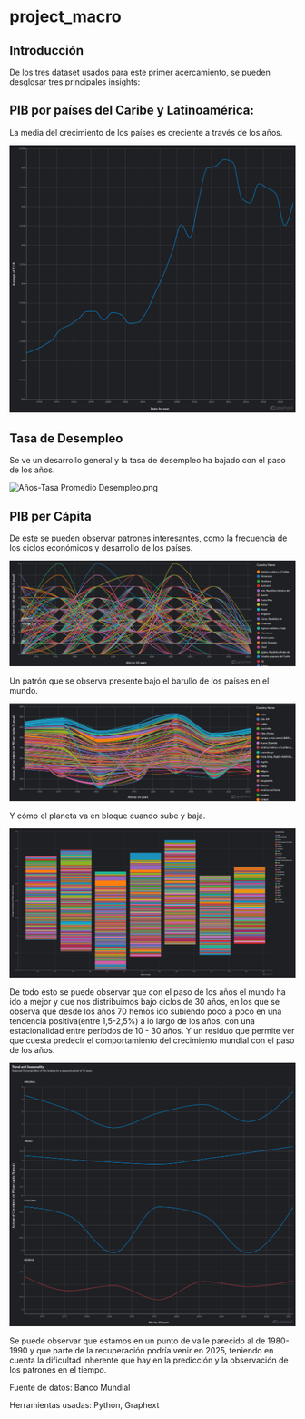 # project_macro

## Introducción

De los tres dataset usados para este primer acercamiento, se pueden desglosar tres principales insights:

## PIB por países del Caribe y Latinoamérica:

La media del crecimiento de los países es creciente a través de los años.

![Date-P I B (1).png](/Images/Date-P%20I%20B%20(1).png)

## Tasa de Desempleo

Se ve un desarrollo general y la tasa de desempleo ha bajado con el paso de los años.

![Años-Tasa  Promedio  Desempleo.png](/Images/Años-Tasa%20%20Promedio%20%20Desempleo.png)

## PIB per Cápita

De este se pueden observar patrones interesantes, como la frecuencia de los ciclos económicos y desarrollo de los países.

![Frecuencia-tasa-de-crecimiento-2.png](/Images/Frecuencia-tasa-de-crecimiento-2.png)

Un patrón que se observa presente bajo el barullo de los países en el mundo.

![Año-Crecimiento del PIB per cápita (% anual) (10).png](/Images/Año-Crecimiento%20del%20PIB%20per%20cápita%20(%25%20anual)%20(10).png)

Y cómo el planeta va en bloque cuando sube y baja.

![Año-Crecimiento del PIB per cápita (% anual) (5).png](/Images/Año-Crecimiento%20del%20PIB%20per%20cápita%20(%25%20anual)%20(5).png)

De todo esto se puede observar que con el paso de los años el mundo ha ido a mejor y que nos distribuimos bajo ciclos de 30 años, en los que se observa que desde los años 70 hemos ido subiendo poco a poco en una tendencia positiva(entre 1,5-2,5%) a lo largo de los años, con una estacionalidad entre períodos de 10 - 30 años. Y un residuo que permite ver que cuesta predecir el comportamiento del crecimiento mundial con el paso de los años.

![Trend and Seasonality.png](/Images/Trend%20and%20Seasonality.png)

Se puede observar que estamos en un punto de valle parecido al de 1980-1990 y que parte de la recuperación podría venir en 2025, teniendo en cuenta la dificultad inherente que hay en la predicción y la observación de los patrones en el tiempo.

Fuente de datos: Banco Mundial

Herramientas usadas: Python, Graphext